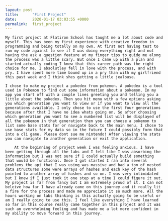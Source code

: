 ```yaml
---
layout: post
title:      "First Project"
date:       2020-01-17 03:03:55 +0000
permalink:  first_project
---
```



    My first project at Flatiron School has taught me a lot about code and myself. This has been my first experience with creative freedom in programming and being totally on my own. At first not having test to run my code against to see if I was doing everything right and not having the ask a question feature at my finger tips to guide me along the process was a little scary. But once I came up with a plan and started actually coding I knew that this career path was the right choice for me. I absolutley fell in love with the process, and with pry. I have spent more time bound up in a pry than with my girlfriend this past week and I think shes getting a little jealouse. 

    I chose to make my project a pokedex from pokemon. A pokedex is a tool used in Pokemon to find out some information about a pokemon. In my app you start off with a couple lines greeting you and telling you a little about the pokedex. Then you hit menu with a few options asking you which generation you want to view or if you want to view all the generations available. I only chose to use the first four generations because after that I have no idea whats going on. So after choosing which generation you want to see a numbered list will be displayed of all the pokemon in that generation then you can choose a pokemon to list some base stats for or navigate back to the main menu. I chose to use base stats for my data so in the future I could possibly form that into a cli game. Please dont sue me nintendo! After viewing the stats you can navigate to another generation or exit the application. 
		
		At the beginning of project week I was feeling anxious. I have been getting through all the labs and I felt like I was absorbing the information but I was not sure if I could actually build something that would be functional. Once I got started I ran into several problems the api that I was using was massive and had a ton of nested data structures some were arrays of hashes and each key of the hash pointed to another array of hashes and so on. I was very intimidated but I knew if I just took it one step at a time I could figure it out. My project is far from fancy but I am extremely proud of it. I can not beleive how far I have already came on this journey and it really lit a fire for the process and made me appreciate it so much more. All the hours working on labs thinking is this actually going to be useful or am I really going to use this. I feel like everything I have learned so far in this course really came together in this project and it was such an overwhelming feeling and has made me a lot more confident in my ability to move forward in this journey. 

